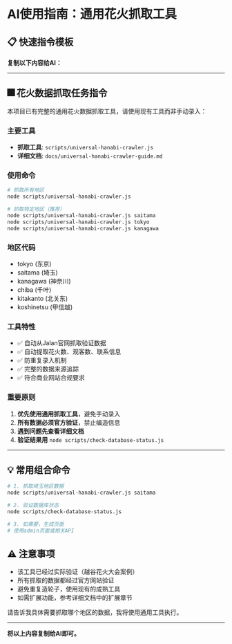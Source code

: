 # AI使用指南：通用花火抓取工具

## 📋 快速指令模板

**复制以下内容给AI：**

---

## 🎆 花火数据抓取任务指令

本项目已有完整的通用花火数据抓取工具，请使用现有工具而非手动录入：

### 主要工具
- **抓取工具**: `scripts/universal-hanabi-crawler.js`
- **详细文档**: `docs/universal-hanabi-crawler-guide.md`

### 使用命令
```bash
# 抓取所有地区
node scripts/universal-hanabi-crawler.js

# 抓取特定地区（推荐）
node scripts/universal-hanabi-crawler.js saitama
node scripts/universal-hanabi-crawler.js tokyo
node scripts/universal-hanabi-crawler.js kanagawa
```

### 地区代码
- tokyo (东京)
- saitama (埼玉) 
- kanagawa (神奈川)
- chiba (千叶)
- kitakanto (北关东)
- koshinetsu (甲信越)

### 工具特性
- ✅ 自动从Jalan官网抓取验证数据
- ✅ 自动提取花火数、观客数、联系信息
- ✅ 防重复录入机制
- ✅ 完整的数据来源追踪
- ✅ 符合商业网站合规要求

### 重要原则
1. **优先使用通用抓取工具**，避免手动录入
2. **所有数据必须官方验证**，禁止编造信息
3. **遇到问题先查看详细文档**
4. **验证结果用** `node scripts/check-database-status.js`

---

## 💡 常用组合命令

```bash
# 1. 抓取埼玉地区数据
node scripts/universal-hanabi-crawler.js saitama

# 2. 验证数据库状态
node scripts/check-database-status.js

# 3. 如需要，生成页面
# 使用admin页面或相关API
```

## ⚠️ 注意事项

- 该工具已经过实际验证（越谷花火大会案例）
- 所有抓取的数据都经过官方网站验证
- 避免重复造轮子，使用现有的成熟工具
- 如需扩展功能，参考详细文档中的扩展章节

请告诉我具体需要抓取哪个地区的数据，我将使用通用工具执行。

---

**将以上内容复制给AI即可。** 